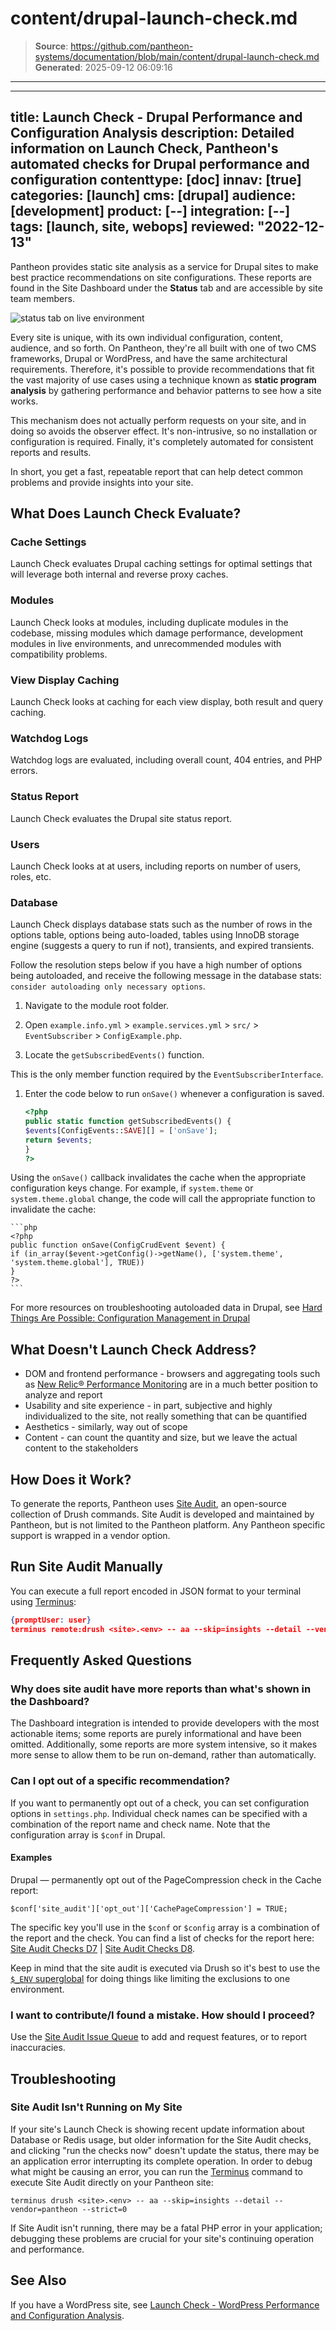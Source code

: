# content/drupal-launch-check.md

> **Source**: https://github.com/pantheon-systems/documentation/blob/main/content/drupal-launch-check.md
> **Generated**: 2025-09-12 06:09:16

---

---
title: Launch Check - Drupal Performance and Configuration Analysis
description: Detailed information on Launch Check, Pantheon's automated checks for Drupal performance and configuration
contenttype: [doc]
innav: [true]
categories: [launch]
cms: [drupal]
audience: [development]
product: [--]
integration: [--]
tags: [launch, site, webops]
reviewed: "2022-12-13"
---
 Pantheon provides static site analysis as a service for Drupal sites to make best practice recommendations on site configurations. These reports are found in the Site Dashboard under the **Status** tab and are accessible by site team members.

 ![status tab on live environment](../images/dashboard/new-dashboard/2024/_status-tab-drupal.png)

 Every site is unique, with its own individual configuration, content, audience, and so forth. On Pantheon, they're all built with one of two CMS frameworks, Drupal or WordPress, and have the same architectural requirements. Therefore, it's possible to provide recommendations that fit the vast majority of use cases using a technique known as **static program analysis** by gathering performance and behavior patterns to see how a site works.

 This mechanism does not actually perform requests on your site, and in doing so avoids the observer effect. It's non-intrusive, so no installation or configuration is required. Finally, it's completely automated for consistent reports and results.

 In short, you get a fast, repeatable report that can help detect common problems and provide insights into your site.

 ## What Does Launch Check Evaluate?

 ### Cache Settings

 Launch Check evaluates Drupal caching settings for optimal settings that will leverage both internal and reverse proxy caches.

 ### Modules

 Launch Check looks at modules, including duplicate modules in the codebase, missing modules which damage performance, development modules in live environments, and unrecommended modules with compatibility problems.

 ### View Display Caching

 Launch Check looks at caching for each view display, both result and query caching.

 ### Watchdog Logs

 Watchdog logs are evaluated, including overall count, 404 entries, and PHP errors.

 ### Status Report

 Launch Check evaluates the Drupal site status report.

 ### Users

 Launch Check looks at at users, including reports on number of users, roles, etc.

 ### Database

 Launch Check displays database stats such as the number of rows in the options table, options being auto-loaded, tables using InnoDB storage engine (suggests a query to run if not), transients, and expired transients. 

 Follow the resolution steps below if you have a high number of options being autoloaded, and receive the following message in the database stats: `consider autoloading only necessary options`.

 1. Navigate to the module root folder.

 1. Open `example.info.yml` > `example.services.yml` > `src/` > `EventSubscriber` > `ConfigExample.php`.

 1. Locate the `getSubscribedEvents()` function.

 This is the only member function required by the `EventSubscriberInterface`.

 1. Enter the code below to run `onSave()` whenever a configuration is saved.

    ```php
    <?php
    public static function getSubscribedEvents() {
    $events[ConfigEvents::SAVE][] = ['onSave'];
    return $events;
    }
    ?>
    ```

 Using the `onSave()` callback invalidates the cache when the appropriate configuration keys change. For example, if `system.theme` or `system.theme.global` change, the code will call the appropriate function to invalidate the cache:

    ```php 
    <?php
    public function onSave(ConfigCrudEvent $event) {
    if (in_array($event->getConfig()->getName(), ['system.theme', 'system.theme.global'], TRUE)) 
    }
    ?>
    ```


 For more resources on troubleshooting autoloaded data in Drupal, see [Hard Things Are Possible: Configuration Management in Drupal](https://pantheon.io/blog/hard-things-are-possible-configuration-management-drupal-8)

 ## What Doesn't Launch Check Address?

 - DOM and frontend performance - browsers and aggregating tools such as [New Relic&reg; Performance Monitoring](/guides/new-relic) are in a much better position to analyze and report
 - Usability and site experience - in part, subjective and highly individualized to the site, not really something that can be quantified
 - Aesthetics - similarly, way out of scope
 - Content - can count the quantity and size, but we leave the actual content to the stakeholders

## How Does it Work?

To generate the reports, Pantheon uses [Site Audit](https://drupal.org/project/site_audit), an open-source collection of Drush commands. Site Audit is developed and maintained by Pantheon, but is not limited to the Pantheon platform. Any Pantheon specific support is wrapped in a vendor option.

## Run Site Audit Manually

You can execute a full report encoded in JSON format to your terminal using [Terminus](/terminus):

 ```json
 {promptUser: user}
 terminus remote:drush <site>.<env> -- aa --skip=insights --detail --vendor=pantheon
 ```

## Frequently Asked Questions

### Why does site audit have more reports than what's shown in the Dashboard?

The Dashboard integration is intended to provide developers with the most actionable items; some reports are purely informational and have been omitted. Additionally, some reports are more system intensive, so it makes more sense to allow them to be run on-demand, rather than automatically.


### Can I opt out of a specific recommendation?

If you want to permanently opt out of a check, you can set configuration options in `settings.php`. Individual check names can be specified with a combination of the report name and check name. Note that the configuration array is `$conf` in Drupal.

#### Examples

Drupal — permanently opt out of the PageCompression check in the Cache report:

 ```php:title=settings.php
 $conf['site_audit']['opt_out']['CachePageCompression'] = TRUE;
 ```

 The specific key you'll use in the `$conf` or `$config` array is a combination of the report and the check. You can find a list of checks for the report here: [Site Audit Checks D7](http://cgit.drupalcode.org/site_audit/tree/Check?h=7.x-1.x) | [Site Audit Checks D8](http://cgit.drupalcode.org/site_audit/tree/Check?h=8.x-2.x).

 Keep in mind that the site audit is executed via Drush so it's best to use the [`$_ENV` superglobal](/guides/environment-configuration/read-environment-config) for doing things like limiting the exclusions to one environment.

 ### I want to contribute/I found a mistake. How should I proceed?

 Use the [Site Audit Issue Queue](https://drupal.org/project/issues/site_audit) to add and request features, or to report inaccuracies.

 ## Troubleshooting

 ### Site Audit Isn't Running on My Site

 If your site's Launch Check is showing recent update information about Database or Redis usage, but older information for the Site Audit checks, and clicking "run the checks now" doesn't update the status, there may be an application error interrupting its complete operation. In order to debug what might be causing an error, you can run the [Terminus](/terminus) command to execute Site Audit directly on your Pantheon site:

 ```bash{promptUser: user}
 terminus drush <site>.<env> -- aa --skip=insights --detail --vendor=pantheon --strict=0
 ```

 If Site Audit isn't running, there may be a fatal PHP error in your application; debugging these problems are crucial for your site's continuing operation and performance.

 ## See Also

 If you have a WordPress site, see [Launch Check - WordPress Performance and Configuration Analysis](/guides/wordpress-pantheon/wordpress-launch-check).
